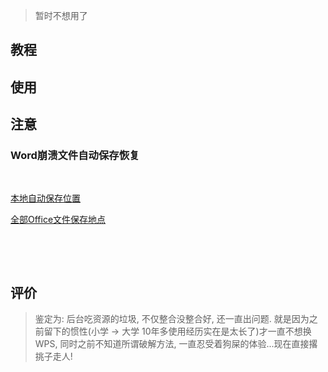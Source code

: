 > 暂时不想用了

## 教程

## 使用

## 注意

### Word崩溃文件自动保存恢复

‍

[本地自动保存位置](C:\Users\SpadeK\AppData\Roaming\Microsoft\Word)

[全部Office文件保存地点](C:\Users\SpadeK\AppData\Roaming\Microsoft\Office\Recent)

‍

‍

## 评价

> 鉴定为: 后台吃资源的垃圾, 不仅整合没整合好, 还一直出问题. 就是因为之前留下的惯性(小学 -> 大学 10年多使用经历实在是太长了)才一直不想换WPS, 同时之前不知道所谓破解方法, 一直忍受着狗屎的体验...现在直接撂挑子走人!

